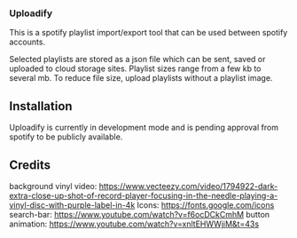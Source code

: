 ### Uploadify

This is a spotify playlist import/export tool that can be used between spotify accounts.

Selected playlists are stored as a json file which can be sent, saved or uploaded to cloud storage sites. Playlist sizes range from a few kb to several mb. To reduce file size, upload playlists without a playlist image.  

## Installation

Uploadify is currently in development mode and is pending approval from spotify to be publicly available.

## Credits

background vinyl video: https://www.vecteezy.com/video/1794922-dark-extra-close-up-shot-of-record-player-focusing-in-the-needle-playing-a-vinyl-disc-with-purple-label-in-4k 
Icons: https://fonts.google.com/icons
search-bar: https://www.youtube.com/watch?v=f6ocDCkCmhM
button animation: https://www.youtube.com/watch?v=xnltEHWWjiM&t=43s
